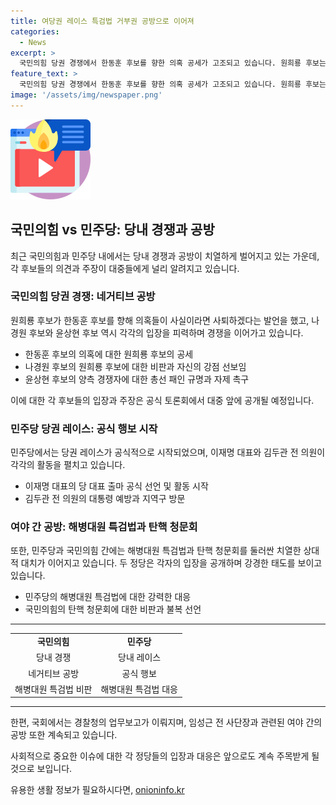 ```yaml
---
title: 여당권 레이스 특검법 거부권 공방으로 이어져
categories:
  - News
excerpt: >
  국민의힘 당권 경쟁에서 한동훈 후보를 향한 의혹 공세가 고조되고 있습니다. 원희룡 후보는 한동훈 후보에 대한 사퇴 압박을 강화하며 공세를 이어가고, 다른 후보들도 치열한 공방을 펼치고 있습니다. 민주당 당권 경쟁도 본격화되면서 이재명 대표와 김두관 전 의원이 활발한 활동을 시작했습니다. 또한, 해병대원 특검법과 탄핵 청문회를 둘러싼 여야 간 공방이 뜨거워지고 있습니다. (150자)
feature_text: >
  국민의힘 당권 경쟁에서 한동훈 후보를 향한 의혹 공세가 고조되고 있습니다. 원희룡 후보는 한동훈 후보에 대한 사퇴 압박을 강화하며 공세를 이어가고, 다른 후보들도 치열한 공방을 펼치고 있습니다. 민주당 당권 경쟁도 본격화되면서 이재명 대표와 김두관 전 의원이 활발한 활동을 시작했습니다. 또한, 해병대원 특검법과 탄핵 청문회를 둘러싼 여야 간 공방이 뜨거워지고 있습니다. (150자)
image: '/assets/img/newspaper.png'
---
```


<p><img src="/assets/img/news.png" alt="rentncar 속보" /></p>

<h2 data-ke-size="size26">국민의힘 vs 민주당: 당내 경쟁과 공방</h2>

<p data-ke-size="size16">최근 국민의힘과 민주당 내에서는 당내 경쟁과 공방이 치열하게 벌어지고 있는 가운데, 각 후보들의 의견과 주장이 대중들에게 널리 알려지고 있습니다.</p>

<h3>국민의힘 당권 경쟁: 네거티브 공방</h3>

<p data-ke-size="size16">원희룡 후보가 한동훈 후보를 향해 의혹들이 사실이라면 사퇴하겠다는 발언을 했고, 나경원 후보와 윤상현 후보 역시 각각의 입장을 피력하며 경쟁을 이어가고 있습니다.</p>

<ul>
    <li>한동훈 후보의 의혹에 대한 원희룡 후보의 공세</li>
    <li>나경원 후보의 원희룡 후보에 대한 비판과 자신의 강점 선보임</li>
    <li>윤상현 후보의 양측 경쟁자에 대한 총선 패인 규명과 자제 촉구</li>
</ul>

<p data-ke-size="size16">이에 대한 각 후보들의 입장과 주장은 공식 토론회에서 대중 앞에 공개될 예정입니다.</p>

<h3>민주당 당권 레이스: 공식 행보 시작</h3>

<p data-ke-size="size16">민주당에서는 당권 레이스가 공식적으로 시작되었으며, 이재명 대표와 김두관 전 의원이 각각의 활동을 펼치고 있습니다.</p>

<ul>
    <li>이재명 대표의 당 대표 출마 공식 선언 및 활동 시작</li>
    <li>김두관 전 의원의 대통령 예방과 지역구 방문</li>
</ul>

<h3>여야 간 공방: 해병대원 특검법과 탄핵 청문회</h3>

<p data-ke-size="size16">또한, 민주당과 국민의힘 간에는 해병대원 특검법과 탄핵 청문회를 둘러싼 치열한 상대적 대치가 이어지고 있습니다. 두 정당은 각자의 입장을 공개하며 강경한 태도를 보이고 있습니다.</p>

<ul>
    <li>민주당의 해병대원 특검법에 대한 강력한 대응</li>
    <li>국민의힘의 탄핵 청문회에 대한 비판과 불복 선언</li>
</ul>

<hr>

<table>
  <tbody>
    <tr>
      <td style="text-align: center; height: 17px;"><b>국민의힘</b></td>
      <td style="text-align: center; height: 17px;"><b>민주당</b></td>
    </tr>
    <tr>
      <td style="text-align: center; height: 17px;">당내 경쟁</td>
      <td style="text-align: center; height: 17px;">당내 레이스</td>
    </tr>
    <tr>
      <td style="text-align: center; height: 17px;">네거티브 공방</td>
      <td style="text-align: center; height: 17px;">공식 행보</td>
    </tr>
    <tr>
      <td style="text-align: center; height: 17px;">해병대원 특검법 비판</td>
      <td style="text-align: center; height: 17px;">해병대원 특검법 대응</td>
    </tr>
  </tbody>
</table>

<hr>

<p data-ke-size="size16">한편, 국회에서는 경찰청의 업무보고가 이뤄지며, 임성근 전 사단장과 관련된 여야 간의 공방 또한 계속되고 있습니다.</p>

<p data-ke-size="size16">사회적으로 중요한 이슈에 대한 각 정당들의 입장과 대응은 앞으로도 계속 주목받게 될 것으로 보입니다.</p>
유용한 생활 정보가 필요하시다면, <a href="https://onioninfo.kr" rel="dofollow">onioninfo.kr</a>


